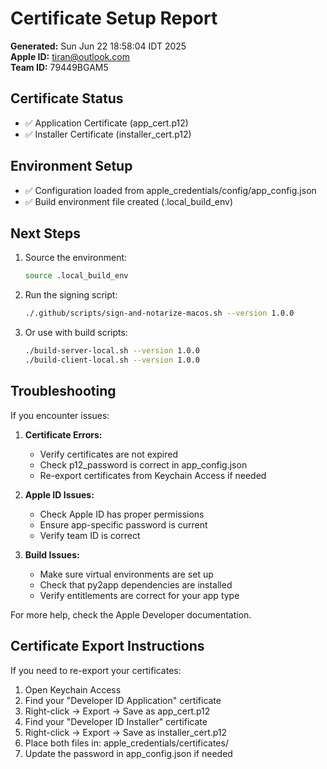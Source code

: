 # Certificate Setup Report

**Generated:** Sun Jun 22 18:58:04 IDT 2025  
**Apple ID:** tiran@outlook.com  
**Team ID:** 79449BGAM5  

## Certificate Status

- ✅ Application Certificate (app_cert.p12)
- ✅ Installer Certificate (installer_cert.p12)

## Environment Setup

- ✅ Configuration loaded from apple_credentials/config/app_config.json
- ✅ Build environment file created (.local_build_env)

## Next Steps

1. Source the environment:
   ```bash
   source .local_build_env
   ```

2. Run the signing script:
   ```bash
   ./.github/scripts/sign-and-notarize-macos.sh --version 1.0.0
   ```

3. Or use with build scripts:
   ```bash
   ./build-server-local.sh --version 1.0.0
   ./build-client-local.sh --version 1.0.0
   ```

## Troubleshooting

If you encounter issues:

1. **Certificate Errors:**
   - Verify certificates are not expired
   - Check p12_password is correct in app_config.json
   - Re-export certificates from Keychain Access if needed

2. **Apple ID Issues:**
   - Check Apple ID has proper permissions
   - Ensure app-specific password is current
   - Verify team ID is correct

3. **Build Issues:**
   - Make sure virtual environments are set up
   - Check that py2app dependencies are installed
   - Verify entitlements are correct for your app type

For more help, check the Apple Developer documentation.

## Certificate Export Instructions

If you need to re-export your certificates:

1. Open Keychain Access
2. Find your "Developer ID Application" certificate
3. Right-click → Export → Save as app_cert.p12
4. Find your "Developer ID Installer" certificate  
5. Right-click → Export → Save as installer_cert.p12
6. Place both files in: apple_credentials/certificates/
7. Update the password in app_config.json if needed

